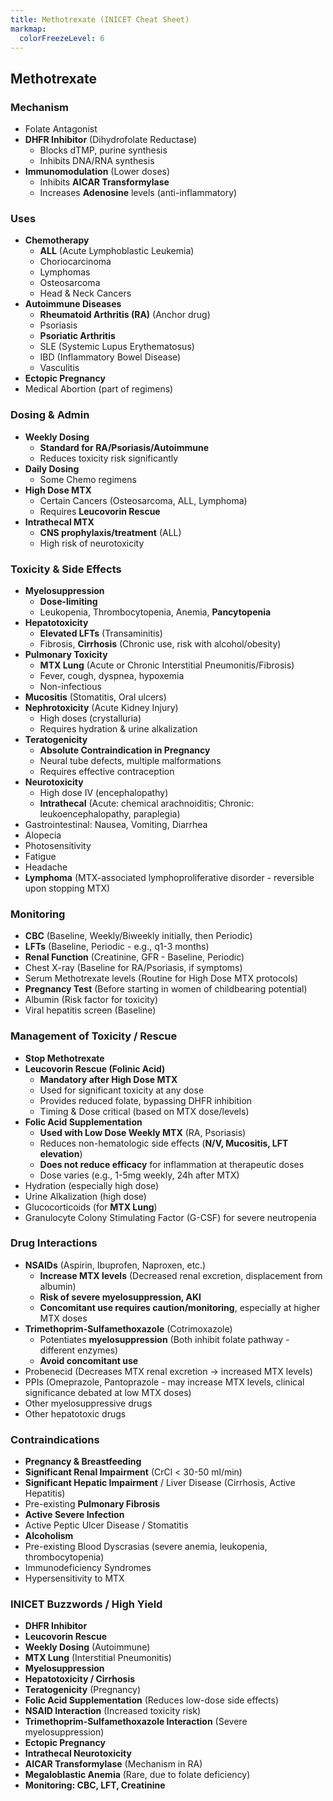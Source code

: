 ```yaml
---
title: Methotrexate (INICET Cheat Sheet)
markmap:
  colorFreezeLevel: 6
---
```


## Methotrexate

### Mechanism
- Folate Antagonist
- **DHFR Inhibitor** (Dihydrofolate Reductase)
  - Blocks dTMP, purine synthesis
  - Inhibits DNA/RNA synthesis
- **Immunomodulation** (Lower doses)
  - Inhibits **AICAR Transformylase**
  - Increases **Adenosine** levels (anti-inflammatory)

### Uses
- **Chemotherapy**
  - **ALL** (Acute Lymphoblastic Leukemia)
  - Choriocarcinoma
  - Lymphomas
  - Osteosarcoma
  - Head & Neck Cancers
- **Autoimmune Diseases**
  - **Rheumatoid Arthritis (RA)** (Anchor drug)
  - Psoriasis
  - **Psoriatic Arthritis**
  - SLE (Systemic Lupus Erythematosus)
  - IBD (Inflammatory Bowel Disease)
  - Vasculitis
- **Ectopic Pregnancy**
- Medical Abortion (part of regimens)

### Dosing & Admin
- **Weekly Dosing**
  - **Standard for RA/Psoriasis/Autoimmune**
  - Reduces toxicity risk significantly
- **Daily Dosing**
  - Some Chemo regimens
- **High Dose MTX**
  - Certain Cancers (Osteosarcoma, ALL, Lymphoma)
  - Requires **Leucovorin Rescue**
- **Intrathecal MTX**
  - **CNS prophylaxis/treatment** (ALL)
  - High risk of neurotoxicity

### Toxicity & Side Effects
- **Myelosuppression**
  - **Dose-limiting**
  - Leukopenia, Thrombocytopenia, Anemia, **Pancytopenia**
- **Hepatotoxicity**
  - **Elevated LFTs** (Transaminitis)
  - Fibrosis, **Cirrhosis** (Chronic use, risk with alcohol/obesity)
- **Pulmonary Toxicity**
  - **MTX Lung** (Acute or Chronic Interstitial Pneumonitis/Fibrosis)
  - Fever, cough, dyspnea, hypoxemia
  - Non-infectious
- **Mucositis** (Stomatitis, Oral ulcers)
- **Nephrotoxicity** (Acute Kidney Injury)
  - High doses (crystalluria)
  - Requires hydration & urine alkalization
- **Teratogenicity**
  - **Absolute Contraindication in Pregnancy**
  - Neural tube defects, multiple malformations
  - Requires effective contraception
- **Neurotoxicity**
  - High dose IV (encephalopathy)
  - **Intrathecal** (Acute: chemical arachnoiditis; Chronic: leukoencephalopathy, paraplegia)
- Gastrointestinal: Nausea, Vomiting, Diarrhea
- Alopecia
- Photosensitivity
- Fatigue
- Headache
- **Lymphoma** (MTX-associated lymphoproliferative disorder - reversible upon stopping MTX)

### Monitoring
- **CBC** (Baseline, Weekly/Biweekly initially, then Periodic)
- **LFTs** (Baseline, Periodic - e.g., q1-3 months)
- **Renal Function** (Creatinine, GFR - Baseline, Periodic)
- Chest X-ray (Baseline for RA/Psoriasis, if symptoms)
- Serum Methotrexate levels (Routine for High Dose MTX protocols)
- **Pregnancy Test** (Before starting in women of childbearing potential)
- Albumin (Risk factor for toxicity)
- Viral hepatitis screen (Baseline)

### Management of Toxicity / Rescue
- **Stop Methotrexate**
- **Leucovorin Rescue (Folinic Acid)**
  - **Mandatory after High Dose MTX**
  - Used for significant toxicity at any dose
  - Provides reduced folate, bypassing DHFR inhibition
  - Timing & Dose critical (based on MTX dose/levels)
- **Folic Acid Supplementation**
  - **Used with Low Dose Weekly MTX** (RA, Psoriasis)
  - Reduces non-hematologic side effects (**N/V, Mucositis, LFT elevation**)
  - **Does not reduce efficacy** for inflammation at therapeutic doses
  - Dose varies (e.g., 1-5mg weekly, 24h after MTX)
- Hydration (especially high dose)
- Urine Alkalization (high dose)
- Glucocorticoids (for **MTX Lung**)
- Granulocyte Colony Stimulating Factor (G-CSF) for severe neutropenia

### Drug Interactions
- **NSAIDs** (Aspirin, Ibuprofen, Naproxen, etc.)
  - **Increase MTX levels** (Decreased renal excretion, displacement from albumin)
  - **Risk of severe myelosuppression, AKI**
  - **Concomitant use requires caution/monitoring**, especially at higher MTX doses
- **Trimethoprim-Sulfamethoxazole** (Cotrimoxazole)
  - Potentiates **myelosuppression** (Both inhibit folate pathway - different enzymes)
  - **Avoid concomitant use**
- Probenecid (Decreases MTX renal excretion -> increased MTX levels)
- PPIs (Omeprazole, Pantoprazole - may increase MTX levels, clinical significance debated at low MTX doses)
- Other myelosuppressive drugs
- Other hepatotoxic drugs

### Contraindications
- **Pregnancy & Breastfeeding**
- **Significant Renal Impairment** (CrCl < 30-50 ml/min)
- **Significant Hepatic Impairment** / Liver Disease (Cirrhosis, Active Hepatitis)
- Pre-existing **Pulmonary Fibrosis**
- **Active Severe Infection**
- Active Peptic Ulcer Disease / Stomatitis
- **Alcoholism**
- Pre-existing Blood Dyscrasias (severe anemia, leukopenia, thrombocytopenia)
- Immunodeficiency Syndromes
- Hypersensitivity to MTX

### INICET Buzzwords / High Yield
- **DHFR Inhibitor**
- **Leucovorin Rescue**
- **Weekly Dosing** (Autoimmune)
- **MTX Lung** (Interstitial Pneumonitis)
- **Myelosuppression**
- **Hepatotoxicity / Cirrhosis**
- **Teratogenicity** (Pregnancy)
- **Folic Acid Supplementation** (Reduces low-dose side effects)
- **NSAID Interaction** (Increased toxicity risk)
- **Trimethoprim-Sulfamethoxazole Interaction** (Severe myelosuppression)
- **Ectopic Pregnancy**
- **Intrathecal Neurotoxicity**
- **AICAR Transformylase** (Mechanism in RA)
- **Megaloblastic Anemia** (Rare, due to folate deficiency)
- **Monitoring: CBC, LFT, Creatinine**


